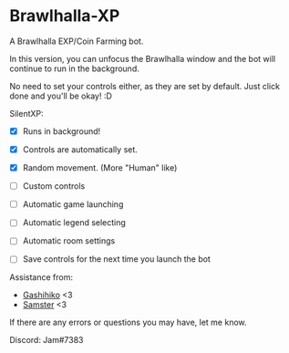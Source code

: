 # Brawlhalla-XP
A Brawlhalla EXP/Coin Farming bot.

In this version, you can unfocus the Brawlhalla window and the bot will continue to run in the background.

No need to set your controls either, as they are set by default. Just click done and you'll be okay! :D

SilentXP:
- [x] Runs in background!
- [x] Controls are automatically set.
- [x] Random movement. (More "Human" like)
- [ ] Custom controls
- [ ] Automatic game launching
- [ ] Automatic legend selecting
- [ ] Automatic room settings
- [ ] Save controls for the next time you launch the bot


Assistance from:
- [Gashihiko](https://github.com/gashihiko) <3
- [Samster](https://github.com/BrotherSamster) <3

If there are any errors or questions you may have, let me know.

Discord: Jam#7383
